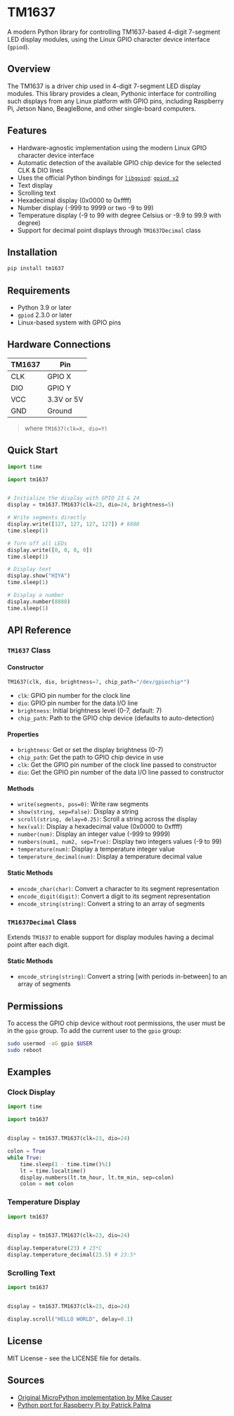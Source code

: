 # TM1637

A modern Python library for controlling TM1637-based 4-digit 7-segment LED display modules, using the Linux GPIO character device interface (`gpiod`).

## Overview

The TM1637 is a driver chip used in 4-digit 7-segment LED display modules. This library provides a clean, Pythonic interface for controlling such displays from any Linux platform with GPIO pins, including Raspberry Pi, Jetson Nano, BeagleBone, and other single-board computers.

## Features

- Hardware-agnostic implementation using the modern Linux GPIO character device interface
- Automatic detection of the available GPIO chip device for the selected CLK & DIO lines
- Uses the official Python bindings for [`libgpiod`](https://git.kernel.org/pub/scm/libs/libgpiod/libgpiod.git/about/): [`gpiod v2`](https://pypi.org/project/gpiod/)
- Text display
- Scrolling text
- Hexadecimal display (0x0000 to 0xffff)
- Number display (-999 to 9999 or two -9 to 99)
- Temperature display (-9 to 99 with degree Celsius or -9.9 to 99.9 with degree)
- Support for decimal point displays through `TM1637Decimal` class

## Installation

```bash
pip install tm1637
```

## Requirements

- Python 3.9 or later
- `gpiod` 2.3.0 or later
- Linux-based system with GPIO pins

## Hardware Connections

|     TM1637     |      Pin      |
|----------------|---------------|
|       CLK      |     GPIO X    |
|       DIO      |     GPIO Y    |
|       VCC      |   3.3V or 5V  |
|       GND      |     Ground    |
> where `TM1637(clk=X, dio=Y)`

## Quick Start

```python
import time

import tm1637


# Initialize the display with GPIO 23 & 24
display = tm1637.TM1637(clk=23, dio=24, brightness=5)

# Write segments directly
display.write([127, 127, 127, 127]) # 8888
time.sleep(1)

# Turn off all LEDs
display.write([0, 0, 0, 0])
time.sleep(1)

# Display text
display.show("HIYA")
time.sleep(1)

# Display a number
display.number(8888)
time.sleep(1)
```

## API Reference

### `TM1637` Class

#### Constructor

```python
TM1637(clk, dio, brightness=7, chip_path="/dev/gpiochip*")
```

- `clk`: GPIO pin number for the clock line
- `dio`: GPIO pin number for the data I/O line
- `brightness`: Initial brightness level (0-7, default: 7)
- `chip_path`: Path to the GPIO chip device (defaults to auto-detection)

#### Properties
- `brightness`: Get or set the display brightness (0-7)
- `chip_path`: Get the path to GPIO chip device in use
- `clk`: Get the GPIO pin number of the clock line passed to constructor
- `dio`: Get the GPIO pin number of the data I/O line passed to constructor

#### Methods

- `write(segments, pos=0)`: Write raw segments
- `show(string, sep=False)`: Display a string
- `scroll(string, delay=0.25)`: Scroll a string across the display
- `hex(val)`: Display a hexadecimal value (0x0000 to 0xffff)
- `number(num)`: Display an integer value (-999 to 9999)
- `numbers(num1, num2, sep=True)`: Display two integers values (-9 to 99)
- `temperature(num)`: Display a temperature integer value
- `temperature_decimal(num)`: Display a temperature decimal value

#### Static Methods

- `encode_char(char)`: Convert a character to its segment representation
- `encode_digit(digit)`: Convert a digit to its segment representation
- `encode_string(string)`: Convert a string to an array of segments

### `TM1637Decimal` Class

Extends `TM1637` to enable support for display modules having a decimal point after each digit.

#### Static Methods

- `encode_string(string)`: Convert a string [with periods in-between] to an array of segments

## Permissions

To access the GPIO chip device without root permissions, the user must be in the `gpio` group. To add the current user to the `gpio` group:

```bash
sudo usermod -aG gpio $USER
sudo reboot
```

## Examples

### Clock Display

```python
import time

import tm1637


display = tm1637.TM1637(clk=23, dio=24)

colon = True
while True:
    time.sleep(1 - time.time()%1)
    lt = time.localtime()
    display.numbers(lt.tm_hour, lt.tm_min, sep=colon)
    colon = not colon
```

### Temperature Display

```python
import tm1637


display = tm1637.TM1637(clk=23, dio=24)

display.temperature(23) # 23*C
display.temperature_decimal(23.5) # 23:5*
```

### Scrolling Text

```python
import tm1637


display = tm1637.TM1637(clk=23, dio=24)

display.scroll("HELLO WORLD", delay=0.1)
```

## License

MIT License - see the LICENSE file for details.

## Sources

- [Original MicroPython implementation by Mike Causer](https://github.com/mcauser/micropython-tm1637)
- [Python port for Raspberry Pi by Patrick Palma](https://github.com/depklyon/raspberrypi-tm1637)
